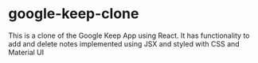 # google-keep-clone
 This is a clone of the Google Keep App using React. It has functionality to add and delete notes implemented using JSX and styled with CSS and Material UI
